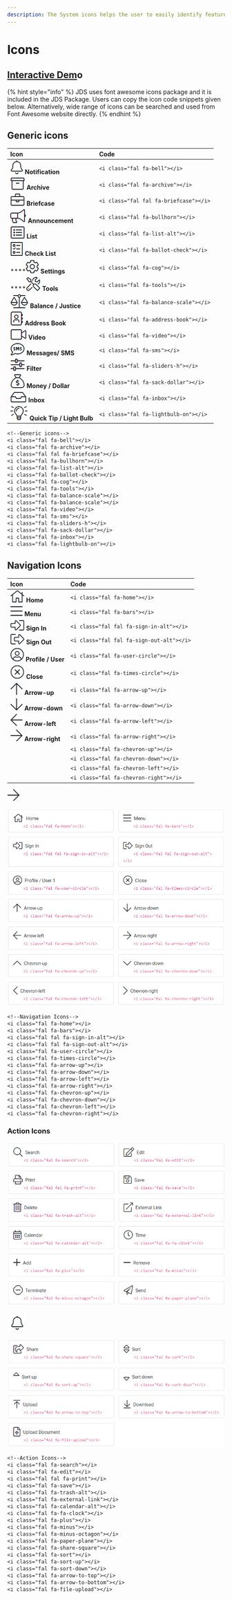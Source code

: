 ```yaml
---
description: The System icons helps the user to easily identify features and functions.
---
```


# Icons

## [Interactive Dem](http://cloud.crimsonlogic.com/2021/website/jds/v1/components.html#icons-wrapper)o

{% hint style="info" %}
JDS uses font awesome icons package and it is included in the JDS Package. Users can copy the icon code snippets given below. Alternatively, wide range of icons can be searched and used from Font Awesome website directly.
{% endhint %}

## Generic icons

| Icon | Code |
| :--- | :--- |
| ![](../.gitbook/assets/image%20%28158%29.png) **Notification** | `<i class="fal fa-bell"></i>` |
| ![](../.gitbook/assets/image%20%28157%29.png) **Archive** | `<i class="fal fa-archive"></i>` |
| ![](../.gitbook/assets/image%20%28166%29.png) **Briefcase** | `<i class="fal fal fa-briefcase"></i>` |
| ![](../.gitbook/assets/image%20%28155%29.png) **Announcement** | `<i class="fal fa-bullhorn"></i>` |
| ![](../.gitbook/assets/image%20%28167%29.png)  **List** | `<i class="fal fa-list-alt"></i>` |
| ![](../.gitbook/assets/image%20%28178%29.png)  **Check List** | `<i class="fal fa-ballot-check"></i>` |
| \*\*\*\*![](../.gitbook/assets/image%20%28162%29.png)  **Settings** | `<i class="fal fa-cog"></i>` |
| \*\*\*\*![](../.gitbook/assets/image%20%28161%29.png)  **Tools** | `<i class="fal fa-tools"></i>` |
| ![](../.gitbook/assets/image%20%28163%29.png) **Balance / Justice** | `<i class="fal fa-balance-scale"></i>` |
| ![](../.gitbook/assets/image%20%28171%29.png)    **Address Book** | `<i class="fal fa-address-book"></i>` |
| ![](../.gitbook/assets/image%20%28173%29.png)  **Video** | `<i class="fal fa-video"></i>` |
| ![](../.gitbook/assets/image%20%28179%29.png)    **Messages/ SMS** | `<i class="fal fa-sms"></i>` |
| ![](../.gitbook/assets/image%20%28154%29.png)    **Filter** | `<i class="fal fa-sliders-h"></i>` |
| ![](../.gitbook/assets/image%20%28176%29.png)    **Money / Dollar** | `<i class="fal fa-sack-dollar"></i>` |
| ![](../.gitbook/assets/image%20%28175%29.png)   **Inbox** | `<i class="fal fa-inbox"></i>` |
| ![](../.gitbook/assets/image%20%28156%29.png)   **Quick Tip / Light Bulb** | `<i class="fal fa-lightbulb-on"></i>` |

```text
<!--Generic icons-->
<i class="fal fa-bell"></i>
<i class="fal fa-archive"></i>
<i class="fal fal fa-briefcase"></i>
<i class="fal fa-bullhorn"></i>
<i class="fal fa-list-alt"></i>
<i class="fal fa-ballot-check"></i>
<i class="fal fa-cog"></i>
<i class="fal fa-tools"></i>
<i class="fal fa-balance-scale"></i>
<i class="fal fa-balance-scale"></i>
<i class="fal fa-video"></i>
<i class="fal fa-sms"></i>
<i class="fal fa-sliders-h"></i>
<i class="fal fa-sack-dollar"></i>
<i class="fal fa-inbox"></i>
<i class="fal fa-lightbulb-on"></i>
```

## Navigation Icons

| Icon | Code |
| :--- | :--- |
| ![](../.gitbook/assets/image%20%28180%29.png)   **Home** | `<i class="fal fa-home"></i>` |
| ![](../.gitbook/assets/image%20%28169%29.png)    **Menu** | `<i class="fal fa-bars"></i>` |
| ![](../.gitbook/assets/image%20%28172%29.png)   **Sign In** | `<i class="fal fal fa-sign-in-alt"></i>` |
| ![](../.gitbook/assets/image%20%28165%29.png)   **Sign Out** | `<i class="fal fal fa-sign-out-alt"></i>` |
| ![](../.gitbook/assets/image%20%28151%29.png)   **Profile / User** | `<i class="fal fa-user-circle"></i>` |
| ![](../.gitbook/assets/image%20%28170%29.png)   **Close** | `<i class="fal fa-times-circle"></i>` |
| ![](../.gitbook/assets/image%20%28164%29.png)    **Arrow-up** | `<i class="fal fa-arrow-up"></i>` |
| ![](../.gitbook/assets/image%20%28168%29.png)   **Arrow-down** | `<i class="fal fa-arrow-down"></i>` |
| ![](../.gitbook/assets/image%20%28159%29.png)   **Arrow-left** | `<i class="fal fa-arrow-left"></i>` |
| ![](../.gitbook/assets/image%20%28160%29.png)   **Arrow-right** | `<i class="fal fa-arrow-right"></i>` |
|  | `<i class="fal fa-chevron-up"></i>` |
|  | `<i class="fal fa-chevron-down"></i>` |
|  | `<i class="fal fa-chevron-left"></i>` |
|  | `<i class="fal fa-chevron-right"></i>` |

![](../.gitbook/assets/image%20%28160%29.png)



![](../.gitbook/assets/image%20%28104%29.png)

```text
<!--Navigation Icons-->
<i class="fal fa-home"></i>
<i class="fal fa-bars"></i>
<i class="fal fal fa-sign-in-alt"></i>
<i class="fal fal fa-sign-out-alt"></i>
<i class="fal fa-user-circle"></i>
<i class="fal fa-times-circle"></i>
<i class="fal fa-arrow-up"></i>
<i class="fal fa-arrow-down"></i>
<i class="fal fa-arrow-left"></i>
<i class="fal fa-arrow-right"></i>
<i class="fal fa-chevron-up"></i>
<i class="fal fa-chevron-down"></i>
<i class="fal fa-chevron-left"></i>
<i class="fal fa-chevron-right"></i>
```

### Action Icons

![](../.gitbook/assets/image%20%28112%29.png)

![](../.gitbook/assets/image%20%28105%29.png)

![](../.gitbook/assets/image%20%28109%29.png)

```text
<!--Action Icons-->
<i class="fal fa-search"></i>
<i class="fal fa-edit"></i>
<i class="fal fal fa-print"></i>
<i class="fal fa-save"></i>
<i class="fal fa-trash-alt"></i>
<i class="fal fa-external-link"></i>
<i class="fal fa-calendar-alt"></i>
<i class="fal fa-fa-clock"></i>
<i class="fal fa-plus"></i>
<i class="fal fa-minus"></i>
<i class="fal fa-minus-octagon"></i>
<i class="fal fa-paper-plane"></i>
<i class="fal fa-share-square"></i>
<i class="fal fa-sort"></i>
<i class="fal fa-sort-up"></i>
<i class="fal fa-sort-down"></i>
<i class="fal fa-arrow-to-top"></i>
<i class="fal fa-arrow-to-bottom"></i>
<i class="fal fa-file-upload"></i>
```

